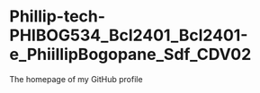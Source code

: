 # Phillip-tech-PHIBOG534_Bcl2401_Bcl2401-e_PhiillipBogopane_Sdf_CDV02
The homepage of my GitHub profile
